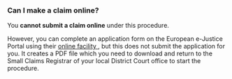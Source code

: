 ###  Can I make a claim online?

You **cannot submit a claim online** under this procedure.

However, you can complete an application form on the European e-Justice Portal
using their [ online facility
](https://e-justice.europa.eu/dynform_intro_form_action.do?idTaxonomy=177&formSelectiondynform_sc_a_2_action)
, but this does not submit the application for you. It creates a PDF file
which you need to download and return to the Small Claims Registrar of your
local District Court office to start the procedure.

